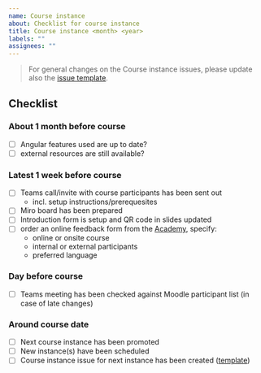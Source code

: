 ```yaml
---
name: Course instance
about: Checklist for course instance
title: Course instance <month> <year>
labels: ""
assignees: ""
---
```


> For general changes on the Course instance issues, please update also the [issue template](https://github.com/webplatformz/angular-course/blob/master/.github/ISSUE_TEMPLATE/course-instance.md).

## Checklist

### About 1 month before course

- [ ] Angular features used are up to date? 
- [ ] external resources are still available?

### Latest 1 week before course

- [ ] Teams call/invite with course participants has been sent out
  - incl. setup instructions/prerequesites
- [ ] Miro board has been prepared
- [ ] Introduction form is setup and QR code in slides updated
- [ ] order an online feedback form from the [Academy](mailto:academy@zuehlke.com), specify:
  - online or onsite course
  - internal or external participants
  - preferred language

### Day before course

- [ ] Teams meeting has been checked against Moodle participant list (in case of late changes)

### Around course date

- [ ] Next course instance has been promoted
- [ ] New instance(s) have been scheduled
- [ ] Course instance issue for next instance has been created ([template](https://github.com/webplatformz/angular-course/issues/new?assignees=&labels=&template=course-instance.md&title=Course+instance+%3Cmonth%3E+%3Cyear%3E))
